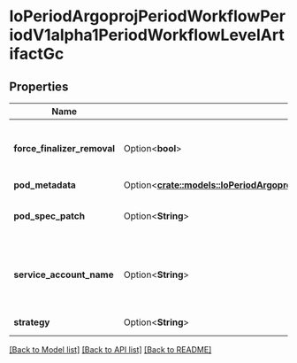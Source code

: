 # IoPeriodArgoprojPeriodWorkflowPeriodV1alpha1PeriodWorkflowLevelArtifactGc

## Properties

Name | Type | Description | Notes
------------ | ------------- | ------------- | -------------
**force_finalizer_removal** | Option<**bool**> | ForceFinalizerRemoval: if set to true, the finalizer will be removed in the case that Artifact GC fails | [optional]
**pod_metadata** | Option<[**crate::models::IoPeriodArgoprojPeriodWorkflowPeriodV1alpha1PeriodMetadata**](io.argoproj.workflow.v1alpha1.Metadata.md)> |  | [optional]
**pod_spec_patch** | Option<**String**> | PodSpecPatch holds strategic merge patch to apply against the artgc pod spec. | [optional]
**service_account_name** | Option<**String**> | ServiceAccountName is an optional field for specifying the Service Account that should be assigned to the Pod doing the deletion | [optional]
**strategy** | Option<**String**> | Strategy is the strategy to use. | [optional]

[[Back to Model list]](../README.md#documentation-for-models) [[Back to API list]](../README.md#documentation-for-api-endpoints) [[Back to README]](../README.md)


